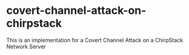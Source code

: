 # covert-channel-attack-on-chirpstack
This is an implementation for a Covert Channel Attack on a ChirpStack Network Server
